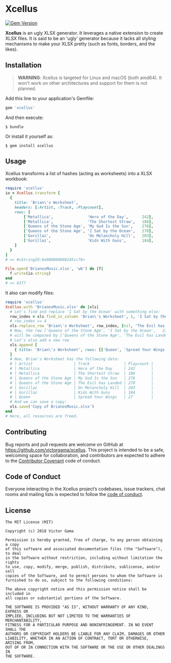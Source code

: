 # Xcellus

[![Gem Version](https://badge.fury.io/rb/xcellus.svg)](https://badge.fury.io/rb/xcellus)

**Xcellus** is an ugly XLSX generator. It leverages a native extension to create
XLSX files. It is said to be an 'ugly' generator because it lacks all styling
mechanisms to make your XLSX pretty (such as fonts, borders, and the likes).

## Installation

> **WARNING**: Xcellus is targeted for Linux and macOS (both amd64). It won't work on other architectures and support for them is not planned.

Add this line to your application's Gemfile:

```ruby
gem 'xcellus'
```

And then execute:

    $ bundle

Or install it yourself as:

    $ gem install xcellus

## Usage

Xcellus transforms a list of hashes (acting as worksheets) into a XLSX workbook:

```ruby
require 'xcellus'
io = Xcellus.transform [
  {
    title: 'Brian\'s Worksheet',
    headers: [:Artist, :Track, :Playcount],
    rows: [
        ['Metallica',               'Hero of the Day',      242],
        ['Metallica',               'The Shortest Straw',   186],
        ['Queens of the Stone Age', 'My God Is the Sun',    276],
        ['Queens of the Stone Age', 'I Sat by the Ocean',   270],
        ['Gorillaz',                'On Melancholy Hill',   203],
        ['Gorillaz',                'Kids With Guns',       184],
    ]
  }
]
# => #<StringIO:0x000000000245cc78>

File.open('BrianosMusic.xlsx', 'wb') do |f|
  f.write(io.string)
end
# => 6377
```

It also can modify files:

```ruby
require 'xcellus'
Xcellus.with 'BrianosMusic.xlsx' do |xls|
  # Let's find and replace 'I Sat by the Ocean' with something else:
  row_index = xls.find_in_column 'Brian\'s Worksheet', 1, 'I Sat by the Ocean'
  # row_index == 4
  xls.replace_row 'Brian\'s Worksheet', row_index, [nil, 'The Evil has Landed']
  # Now, the row ['Queens of the Stone Age', 'I Sat by the Ocean',   270],
  # will be composed by ['Queens of the Stone Age', 'The Evil has Landed',   270],
  # Let's also add a new row
  xls.append [
    { title: 'Brian\'s Worksheet', rows: [['Queen', 'Spread Your Wings', 27]] }
  ]
  # Now, Brian's Worksheet has the following data:
  # | Artist                  | Track               | Playcount |
  # | Metallica               | Hero of the Day     | 242       |
  # | Metallica               | The Shortest Straw  | 186       |
  # | Queens of the Stone Age | My God Is the Sun   | 276       |
  # | Queens of the Stone Age | The Evil has Landed | 270       |
  # | Gorillaz                | On Melancholy Hill  | 203       |
  # | Gorillaz                | Kids With Guns      | 184       |
  # | Queen                   | Spread Your Wings   | 27        |
  # And we can save a copy:
  xls.save('Copy of BrianosMusic.xlsx')
end
# Here, all resources are freed.
```

## Contributing

Bug reports and pull requests are welcome on GitHub at https://github.com/victorgama/xcellus. This project is intended to be a safe, welcoming space for collaboration, and contributors are expected to adhere to the [Contributor Covenant](http://contributor-covenant.org) code of conduct.

## Code of Conduct

Everyone interacting in the Xcellus project’s codebases, issue trackers, chat rooms and mailing lists is expected to follow the [code of conduct](https://github.com/victorgama/xcellus/blob/master/CODE_OF_CONDUCT.md).

## License

```
The MIT License (MIT)

Copyright (c) 2018 Victor Gama

Permission is hereby granted, free of charge, to any person obtaining a copy
of this software and associated documentation files (the "Software"), to deal
in the Software without restriction, including without limitation the rights
to use, copy, modify, merge, publish, distribute, sublicense, and/or sell
copies of the Software, and to permit persons to whom the Software is
furnished to do so, subject to the following conditions:

The above copyright notice and this permission notice shall be included in
all copies or substantial portions of the Software.

THE SOFTWARE IS PROVIDED "AS IS", WITHOUT WARRANTY OF ANY KIND, EXPRESS OR
IMPLIED, INCLUDING BUT NOT LIMITED TO THE WARRANTIES OF MERCHANTABILITY,
FITNESS FOR A PARTICULAR PURPOSE AND NONINFRINGEMENT. IN NO EVENT SHALL THE
AUTHORS OR COPYRIGHT HOLDERS BE LIABLE FOR ANY CLAIM, DAMAGES OR OTHER
LIABILITY, WHETHER IN AN ACTION OF CONTRACT, TORT OR OTHERWISE, ARISING FROM,
OUT OF OR IN CONNECTION WITH THE SOFTWARE OR THE USE OR OTHER DEALINGS IN
THE SOFTWARE.
```
